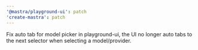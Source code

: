```yaml
---
'@mastra/playground-ui': patch
'create-mastra': patch
---
```


Fix auto tab for model picker in playground-ui, the UI no longer auto tabs to the next selector when selecting a model/provider.
